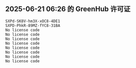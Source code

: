 ## 2025-06-21 06:26 的 GreenHub 许可证
```
SXPd-SK8V-hm3X-xOC8-4DE1
SXPD-PhkR-89MZ-fYC8-31BA
No license code
No license code
No license code
No license code
No license code
No license code
No license code
No license code
```
